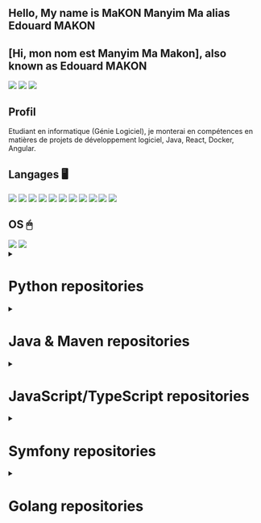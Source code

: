 ## Hello, My name is MaKON Manyim Ma alias Edouard MAKON
## [Hi, mon nom est Manyim Ma Makon], also known as Edouard MAKON

<!--(https://visitor-badge.glitch.me/badge?page_id=EdMkn) -->

<!--
**EdMkn/EdMkn** is a ✨ _special_ ✨ repository because its `README.md` (this file) appears on your GitHub profile.

Here are some ideas to get you started:

- 🔭 I’m currently working on ...
- 🌱 I’m currently learning ...
- 👯 I’m looking to collaborate on ...
- 🤔 I’m looking for help with ...
- 💬 Ask me about ...
- 📫 How to reach me: ...
- 😄 Pronouns: ...
- ⚡ Fun fact: ...
-->
[<img src="https://img.shields.io/badge/LinkedIn-0077B5?style=for-the-badge&logo=linkedin&logoColor=white" />](https://www.linkedin.com/in/mmmakon/)
[<img src="https://img.shields.io/badge/Gmail-D14836?style=for-the-badge&logo=gmail&logoColor=white" />](mailto:nmaknyim@gmail.com)
[<img src="https://img.shields.io/badge/GitHub-100000?style=for-the-badge&logo=github&logoColor=white" />](https://github.com/EdMkn/)
  
## Profil 
Etudiant en informatique (Génie Logiciel), je monterai en compétences en matières de projets de développement logiciel, Java, React, Docker, Angular. 
  
## Langages 🖥

<img src="https://img.shields.io/badge/HTML-239120?style=for-the-badge&logo=html5&logoColor=white"> <img src="https://img.shields.io/badge/CSS-239120?&style=for-the-badge&logo=css3&logoColor=white"> <img src="https://img.shields.io/badge/JavaScript-F7DF1E?style=for-the-badge&logo=javascript&logoColor=black"> <img src="https://img.shields.io/badge/HTML5-E34F26?style=for-the-badge&logo=html5&logoColor=white"> <img src="https://img.shields.io/badge/CSS3-1572B6?style=for-the-badge&logo=css3&logoColor=white"> <img src="https://img.shields.io/badge/PHP-777BB4?style=for-the-badge&logo=php&logoColor=white"> <img src="https://img.shields.io/badge/Java-ED8B00?style=for-the-badge&logo=java&logoColor=white"> <img src="https://img.shields.io/badge/Kotlin-0095D5?&style=for-the-badge&logo=kotlin&logoColor=white"> <img src="https://img.shields.io/badge/R-276DC3?style=for-the-badge&logo=r&logoColor=white"> <img src="https://img.shields.io/badge/Python-3776AB?style=for-the-badge&logo=python&logoColor=white"> <img src="https://img.shields.io/badge/C-00599C?style=for-the-badge&logo=c&logoColor=white">

## OS 🖱
<!-- <img src="https://img.shields.io/badge/Android-3DDC84?style=for-the-badge&logo=android&logoColor=white"> -->
<img src="https://img.shields.io/badge/Windows-0078D6?style=for-the-badge&logo=windows&logoColor=white"> 
<img src="https://img.shields.io/badge/Ubuntu-E95420?style=for-the-badge&logo=ubuntu&logoColor=white"> 
<!-- <img src="https://img.shields.io/badge/Linux_Mint-87CF3E?style=for-the-badge&logo=linux-mint&logoColor=white"> -->

<details>
          <summary> <h1>Python repositories</h1> </summary>
          <p> Links to My Python repositories</p>
          <h2> Personal Finance Tracker </h2>
          A little CLI Application that can help one to track their personal Finances. They register it on a CSV file<br/>
          Done in a Python Environment<br/>
          [Link](https://github.com/EdMkn/Personal-Finance-Tracker)<br/>
          <h2> Weather-App </h2>
          Web app giving the temperature of the town given its name, state code , and country code. <br/>
          Done in Python and Flask<br/>
          [Link](https://github.com/EdMkn/weather-app)<br/><br/>
         <h2>Temperature-room</h2>
          Web app giving the temperature of a room defined (not over)<br/>
          Done in Python, Flask, and Elephantsql for the DB <br/>
          [Link](https://github.com/EdMkn/restapi-flask-postgres)<br/><br/>
         <h2>Income Website</h2>
         (not over)<br/>
          Done in Python Django<br/>
        [Link](https://github.com/EdMkn/django-income-website/)<br/><br/>
</details>
        
<details>
          <summary>
            <h1>Java & Maven repositories</h1>
          </summary>
          <p>Links to My repositories using Maven/Spring Boot</p>
          <h2>Travel Agency</h2>
          <p><a href="https://github.com/EdMkn/travel_agency">Link</a></p>
          <h2>Decoupling Java Training (Simple Java)</h2>
          <p><a href="https://github.com/EdMkn/decouplig_java_training">Link</a></p>
          <h2>AMQP Training</h2>
          <p><a href="https://github.com/EdMkn/amqp_training">Link</a></p>
          <h2>Web App Spring Training</h2>
          <p><a href="https://github.com/EdMkn/web_app_spring_training">Link</a></p>
          <h2>Java API Training</h2>
          <p><a href="https://github.com/EdMkn/java_api_training">Link</a></p>
          <h2>BlackJack</h2>
          <p><a href="https://github.com/EdMkn/BlackJack">Link</a></p>
          <h2>Projet GLPOO MusicHub</h2>
          <p><a href="https://github.com/EdMkn/Projet_glpoo_musichub">Link</a></p>
          <h2>Projet Calcul</h2>
          <p><a href="https://github.com/EdMkn/Projet_Calcul">Link</a></p>
  </details>

<details>
        <summary>
          <h1>JavaScript/TypeScript repositories</h1>
        </summary>
        <p>Links to My JavaScript/TypeScript repositories</p>
        <h2>Pet Market</h2>
         (Unfinished) An E-commerce website for those who would like to buy products related to domestic animals
        <p><a href="https://github.com/EdMkn/pet-market">Link</a></p>
        <h2>Little Projects (Angular/ReactJS)</h2>
        <p><a href="https://github.com/EdMkn/little-projects">Link</a></p>
</details>

<details>
        <summary>
          <h1>Symfony repositories</h1>
        </summary>
        <p>Links to My Symfony repositories</p>
        <h2>Symfony5 Project</h2>
        <p><a href="https://github.com/EdMkn/Symf5_pjt">Link</a></p>
</details>

<details>
        <summary>
          <h1>Golang repositories</h1>
        </summary>
        <p>Links to My Golang repositories</p>
        <h2>Go-Gin-Mongo</h2>
        <p><a href="https://github.com/EdMkn/go-gin-mongo">Link</a></p>
</details>
